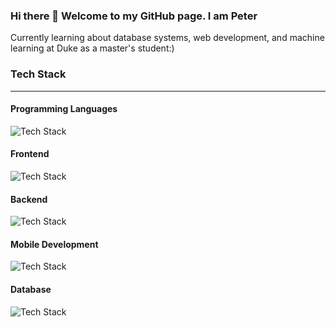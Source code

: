 ### Hi there 👋 Welcome to my GitHub page. I am Peter

Currently learning about database systems, web development, and machine learning at Duke as a master's student:)

<!--
**petermin123/petermin123** is a ✨ _special_ ✨ repository because its `README.md` (this file) appears on your GitHub profile.

Here are some ideas to get you started:

- 🔭 I’m currently working on ...
- 🌱 I’m currently learning ...
- 👯 I’m looking to collaborate on ...
- 🤔 I’m looking for help with ...
- 💬 Ask me about ...
- 📫 How to reach me: ...
- 😄 Pronouns: ...
- ⚡ Fun fact: ...
-->

### Tech Stack
<hr>

#### Programming Languages
<div>
 <img src="https://skillicons.dev/icons?i=python,js,ts,java&perline=10" alt="Tech Stack" /> 
</div>

#### Frontend
<div>
 <img src="https://skillicons.dev/icons?i=js,ts,html,css,bootstrap,vue&perline=10" alt="Tech Stack" /> 
</div>

#### Backend
<div>
 <img src="https://skillicons.dev/icons?i=express,nodejs,flask&perline=5" alt="Tech Stack" /> 
</div>

#### Mobile Development
<div>
 <img src="https://skillicons.dev/icons?i=swift&perline=10" alt="Tech Stack" /> 
</div>

#### Database
<div>
 <img src="https://skillicons.dev/icons?i=postgresql,mongodb&perline=10" alt="Tech Stack" /> 
</div>

